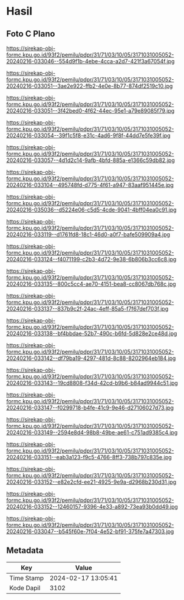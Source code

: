 # Hasil

## Foto C Plano

https://sirekap-obj-formc.kpu.go.id/93f2/pemilu/pdpr/31/71/03/10/05/3171031005052-20240216-033046--554d9f1b-4ebe-4cca-a2d7-421f3a67054f.jpg

https://sirekap-obj-formc.kpu.go.id/93f2/pemilu/pdpr/31/71/03/10/05/3171031005052-20240216-033051--3ae2e922-ffb2-4e0e-8b77-874df2519c10.jpg

https://sirekap-obj-formc.kpu.go.id/93f2/pemilu/pdpr/31/71/03/10/05/3171031005052-20240216-033051--3f42bed0-4f62-44ec-95e1-a79e89085f79.jpg

https://sirekap-obj-formc.kpu.go.id/93f2/pemilu/pdpr/31/71/03/10/05/3171031005052-20240216-033054--39f1c5f8-e31c-4ad6-9f8f-44dd7e5fe39f.jpg

https://sirekap-obj-formc.kpu.go.id/93f2/pemilu/pdpr/31/71/03/10/05/3171031005052-20240216-033057--4d1d2c14-9afb-4bfd-885a-e1366c59db82.jpg

https://sirekap-obj-formc.kpu.go.id/93f2/pemilu/pdpr/31/71/03/10/05/3171031005052-20240216-033104--495748fd-d775-4f61-a947-83aaf951445e.jpg

https://sirekap-obj-formc.kpu.go.id/93f2/pemilu/pdpr/31/71/03/10/05/3171031005052-20240216-035036--d5224e06-c5d5-4cde-9041-4bff04ea0c91.jpg

https://sirekap-obj-formc.kpu.go.id/93f2/pemilu/pdpr/31/71/03/10/05/3171031005052-20240216-033119--d1761fd8-18c1-46d0-a0f7-bafe509909a4.jpg

https://sirekap-obj-formc.kpu.go.id/93f2/pemilu/pdpr/31/71/03/10/05/3171031005052-20240216-033124--f4071199-c2b3-4d72-9e38-6b806b3cc6c8.jpg

https://sirekap-obj-formc.kpu.go.id/93f2/pemilu/pdpr/31/71/03/10/05/3171031005052-20240216-033135--800c5cc4-ae70-4151-bea8-cc8067db768c.jpg

https://sirekap-obj-formc.kpu.go.id/93f2/pemilu/pdpr/31/71/03/10/05/3171031005052-20240216-033137--837b9c2f-24ac-4eff-85a5-f7f67def703f.jpg

https://sirekap-obj-formc.kpu.go.id/93f2/pemilu/pdpr/31/71/03/10/05/3171031005052-20240216-033138--bf4bbdae-52b7-490c-b6fd-5d828e2ce48d.jpg

https://sirekap-obj-formc.kpu.go.id/93f2/pemilu/pdpr/31/71/03/10/05/3171031005052-20240216-033142--df79ba19-4297-481d-8c88-8202964eb184.jpg

https://sirekap-obj-formc.kpu.go.id/93f2/pemilu/pdpr/31/71/03/10/05/3171031005052-20240216-033143--19cd8808-f34d-42cd-b9b6-b84ad9944c51.jpg

https://sirekap-obj-formc.kpu.go.id/93f2/pemilu/pdpr/31/71/03/10/05/3171031005052-20240216-033147--f0299718-b4fe-41c9-9e46-d27106027d73.jpg

https://sirekap-obj-formc.kpu.go.id/93f2/pemilu/pdpr/31/71/03/10/05/3171031005052-20240216-033149--2594e8d4-98b8-49be-ae61-c751ad9385c4.jpg

https://sirekap-obj-formc.kpu.go.id/93f2/pemilu/pdpr/31/71/03/10/05/3171031005052-20240216-033151--eab3a123-f9c5-4766-8ff3-738b797c835e.jpg

https://sirekap-obj-formc.kpu.go.id/93f2/pemilu/pdpr/31/71/03/10/05/3171031005052-20240216-033152--e82e2cfd-ee21-4925-9e9a-d2968b230d31.jpg

https://sirekap-obj-formc.kpu.go.id/93f2/pemilu/pdpr/31/71/03/10/05/3171031005052-20240216-033152--12460157-9396-4e33-a892-73ea93b0dd49.jpg

https://sirekap-obj-formc.kpu.go.id/93f2/pemilu/pdpr/31/71/03/10/05/3171031005052-20240216-033047--b545f60e-7f04-4e52-bf91-375fe7a47303.jpg


## Metadata

| Key        | Value               |
| ---------- | ------------------- |
| Time Stamp | 2024-02-17 13:05:41 |
| Kode Dapil | 3102                |



